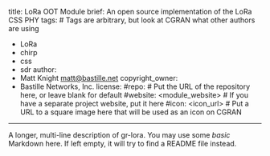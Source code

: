 title: LoRa OOT Module
brief: An open source implementation of the LoRa CSS PHY
tags: # Tags are arbitrary, but look at CGRAN what other authors are using
  - LoRa
  - chirp
  - css
  - sdr
author:
  - Matt Knight <matt@bastille.net>
copyright_owner:
  - Bastille Networks, Inc.
license:
#repo: # Put the URL of the repository here, or leave blank for default
#website: <module_website> # If you have a separate project website, put it here
#icon: <icon_url> # Put a URL to a square image here that will be used as an icon on CGRAN
---
A longer, multi-line description of gr-lora.
You may use some *basic* Markdown here.
If left empty, it will try to find a README file instead.
